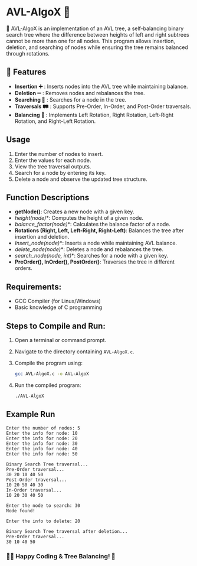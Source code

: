 # AVL-AlgoX 🌳

📌 AVL-AlgoX is an implementation of an AVL tree, a self-balancing binary search tree where the difference between heights of left and right subtrees cannot be more than    one for all nodes. This program allows insertion, deletion, and searching of nodes while ensuring the tree remains balanced through rotations.

## 🚀 Features

- **Insertion ➕** : Inserts nodes into the AVL tree while maintaining balance.
- **Deletion ➖** : Removes nodes and rebalances the tree.
- **Searching 🔎** : Searches for a node in the tree.
- **Traversals 🛤** : Supports Pre-Order, In-Order, and Post-Order traversals.
- **Balancing 🔄** : Implements Left Rotation, Right Rotation, Left-Right Rotation, and Right-Left Rotation.

## Usage

1. Enter the number of nodes to insert.
2. Enter the values for each node.
3. View the tree traversal outputs.
4. Search for a node by entering its key.
5. Delete a node and observe the updated tree structure.

## Function Descriptions

- **getNode()**: Creates a new node with a given key.
- **height(node*)**: Computes the height of a given node.
- **balance_factor(node*)**: Calculates the balance factor of a node.
- **Rotations (Right, Left, Left-Right, Right-Left)**: Balances the tree after insertion and deletion.
- **Insert_node(node*)**: Inserts a node while maintaining AVL balance.
- **delete_node(node*)**: Deletes a node and rebalances the tree.
- **search_node(node*, int)**: Searches for a node with a given key.
- **PreOrder(), InOrder(), PostOrder()**: Traverses the tree in different orders.

## Requirements:
- GCC Compiler (for Linux/Windows)
- Basic knowledge of C programming

## Steps to Compile and Run:

1. Open a terminal or command prompt.
   
2. Navigate to the directory containing `AVL-AlgoX.c`.
   
3. Compile the program using:
   ```sh
   gcc AVL-AlgoX.c -o AVL-AlgoX
   ```
   
4. Run the compiled program:
   ```sh
   ./AVL-AlgoX
   ```

## Example Run

```
Enter the number of nodes: 5
Enter the info for node: 10
Enter the info for node: 20
Enter the info for node: 30
Enter the info for node: 40
Enter the info for node: 50

Binary Search Tree traversal...
Pre-Order traversal...
30 20 10 40 50
Post-Order traversal...
10 20 50 40 30
In-Order traversal...
10 20 30 40 50

Enter the node to search: 30
Node found!

Enter the info to delete: 20

Binary Search Tree traversal after deletion...
Pre-Order traversal...
30 10 40 50
```

### 👨‍💻 Happy Coding & Tree Balancing! 🌲
